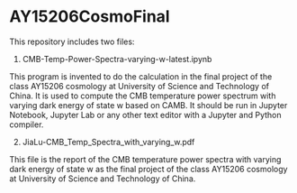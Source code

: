 # AY15206CosmoFinal
This repository includes two files:

1. CMB-Temp-Power-Spectra-varying-w-latest.ipynb

This program is invented to do the calculation in the final project of the class AY15206 cosmology at University of Science and Technology of China. It is used to compute the CMB temperature power spectrum with varying dark energy of state w based on CAMB. It should be run in Jupyter Notebook, Jupyter Lab or any other text editor with a Jupyter and Python compiler.

2. JiaLu-CMB_Temp_Spectra_with_varying_w.pdf

This file is the report of the CMB temperature power spectra with varying dark energy of state w as the final project of the class AY15206 cosmology at University of Science and Technology of China.
